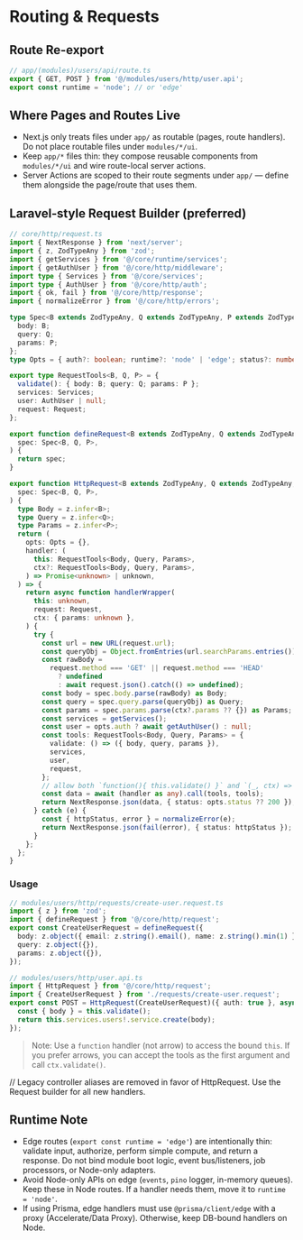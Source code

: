 # Routing & Requests

## Route Re-export

```ts
// app/(modules)/users/api/route.ts
export { GET, POST } from '@/modules/users/http/user.api';
export const runtime = 'node'; // or 'edge'
```

## Where Pages and Routes Live

- Next.js only treats files under `app/` as routable (pages, route handlers). Do not place routable files under `modules/*/ui`.
- Keep `app/*` files thin: they compose reusable components from `modules/*/ui` and wire route-local server actions.
- Server Actions are scoped to their route segments under `app/` — define them alongside the page/route that uses them.

## Laravel‑style Request Builder (preferred)

```ts
// core/http/request.ts
import { NextResponse } from 'next/server';
import { z, ZodTypeAny } from 'zod';
import { getServices } from '@/core/runtime/services';
import { getAuthUser } from '@/core/http/middleware';
import type { Services } from '@/core/services';
import type { AuthUser } from '@/core/http/auth';
import { ok, fail } from '@/core/http/response';
import { normalizeError } from '@/core/http/errors';

type Spec<B extends ZodTypeAny, Q extends ZodTypeAny, P extends ZodTypeAny> = {
  body: B;
  query: Q;
  params: P;
};
type Opts = { auth?: boolean; runtime?: 'node' | 'edge'; status?: number };

export type RequestTools<B, Q, P> = {
  validate(): { body: B; query: Q; params: P };
  services: Services;
  user: AuthUser | null;
  request: Request;
};

export function defineRequest<B extends ZodTypeAny, Q extends ZodTypeAny, P extends ZodTypeAny>(
  spec: Spec<B, Q, P>,
) {
  return spec;
}

export function HttpRequest<B extends ZodTypeAny, Q extends ZodTypeAny, P extends ZodTypeAny>(
  spec: Spec<B, Q, P>,
) {
  type Body = z.infer<B>;
  type Query = z.infer<Q>;
  type Params = z.infer<P>;
  return (
    opts: Opts = {},
    handler: (
      this: RequestTools<Body, Query, Params>,
      ctx?: RequestTools<Body, Query, Params>,
    ) => Promise<unknown> | unknown,
  ) => {
    return async function handlerWrapper(
      this: unknown,
      request: Request,
      ctx: { params: unknown },
    ) {
      try {
        const url = new URL(request.url);
        const queryObj = Object.fromEntries(url.searchParams.entries());
        const rawBody =
          request.method === 'GET' || request.method === 'HEAD'
            ? undefined
            : await request.json().catch(() => undefined);
        const body = spec.body.parse(rawBody) as Body;
        const query = spec.query.parse(queryObj) as Query;
        const params = spec.params.parse(ctx?.params ?? {}) as Params;
        const services = getServices();
        const user = opts.auth ? await getAuthUser() : null;
        const tools: RequestTools<Body, Query, Params> = {
          validate: () => ({ body, query, params }),
          services,
          user,
          request,
        };
        // allow both `function(){ this.validate() }` and `(_, ctx) => ctx.validate()` styles
        const data = await (handler as any).call(tools, tools);
        return NextResponse.json(data, { status: opts.status ?? 200 });
      } catch (e) {
        const { httpStatus, error } = normalizeError(e);
        return NextResponse.json(fail(error), { status: httpStatus });
      }
    };
  };
}
```

### Usage

```ts
// modules/users/http/requests/create-user.request.ts
import { z } from 'zod';
import { defineRequest } from '@/core/http/request';
export const CreateUserRequest = defineRequest({
  body: z.object({ email: z.string().email(), name: z.string().min(1) }),
  query: z.object({}),
  params: z.object({}),
});
```

```ts
// modules/users/http/user.api.ts
import { HttpRequest } from '@/core/http/request';
import { CreateUserRequest } from './requests/create-user.request';
export const POST = HttpRequest(CreateUserRequest)({ auth: true }, async function () {
  const { body } = this.validate();
  return this.services.users!.service.create(body);
});
```

> Note: Use a `function` handler (not arrow) to access the bound `this`. If you prefer arrows, you can accept the tools as the first argument and call `ctx.validate()`.

// Legacy controller aliases are removed in favor of HttpRequest. Use the Request builder for all new handlers.

## Runtime Note

- Edge routes (`export const runtime = 'edge'`) are intentionally thin: validate input, authorize, perform simple compute, and return a response. Do not bind module boot logic, event bus/listeners, job processors, or Node-only adapters.
- Avoid Node-only APIs on edge (`events`, `pino` logger, in-memory queues). Keep these in Node routes. If a handler needs them, move it to `runtime = 'node'`.
- If using Prisma, edge handlers must use `@prisma/client/edge` with a proxy (Accelerate/Data Proxy). Otherwise, keep DB-bound handlers on Node.
